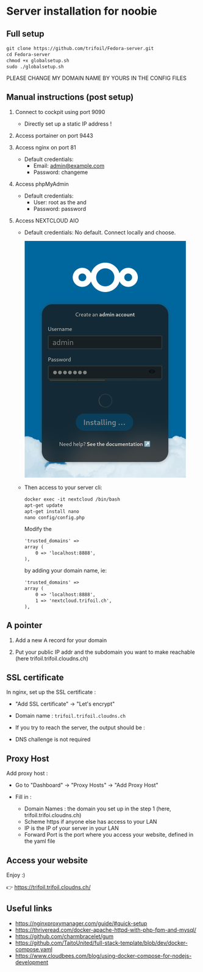 # Server installation for noobie

## Full setup

```
git clone https://github.com/trifoil/Fedora-server.git
cd Fedora-server
chmod +x globalsetup.sh
sudo ./globalsetup.sh
```

PLEASE CHANGE MY DOMAIN NAME BY YOURS IN THE CONFIG FILES

## Manual instructions (post setup)

1) Connect to cockpit using port 9090
    * Directly set up a static IP address !

2) Access portainer on port 9443

3) Access nginx on port 81
    * Default credentials:
        * Email:    admin@example.com
        * Password: changeme

4) Access phpMyAdmin
    * Default credentials:
        * User: root as the  and 
        * Password: password

5) Access NEXTCLOUD AIO
    * Default credentials:
        No default. Connect locally and choose.

        ![alt text](image.png)

    * Then access to your server cli:
        ```
        docker exec -it nextcloud /bin/bash
        apt-get update
        apt-get install nano
        nano config/config.php
        ```
        Modify the 
        ```
        'trusted_domains' => 
        array (
            0 => 'localhost:8888',
        ),
        ```
        by adding your domain name, ie:
        ```
        'trusted_domains' => 
        array (
            0 => 'localhost:8888',
            1 => 'nextcloud.trifoil.ch',
        ),
        ```

## A pointer 

1) Add a new A record for your domain

2) Put your public IP addr and the subdomain you want to make reachable (here trifoil.trifoil.cloudns.ch)

## SSL certificate

In nginx, set up the SSL certificate :

* "Add SSL certificate" -> "Let's encrypt"

* Domain name : ```trifoil.trifoil.cloudns.ch```

* If you try to reach the server, the output should be :

* DNS challenge is not required

## Proxy Host

Add proxy host :

* Go to "Dashboard" -> "Proxy Hosts" -> "Add Proxy Host"

* Fill in :
    * Domain Names : the domain you set up in the step 1 (here, trifoil.trifoi.cloudns.ch)
    * Scheme https if anyone else has access to your LAN
    * IP is the IP of your server in your LAN
    * Forward Port is the port where you access your website, defined in the yaml file

## Access your website

Enjoy :)

👉 https://trifoil.trifoil.cloudns.ch/

## Useful links

* https://nginxproxymanager.com/guide/#quick-setup
* https://thriveread.com/docker-apache-httpd-with-php-fpm-and-mysql/
* https://github.com/charmbracelet/gum
* https://github.com/TaitoUnited/full-stack-template/blob/dev/docker-compose.yaml
* https://www.cloudbees.com/blog/using-docker-compose-for-nodejs-development
